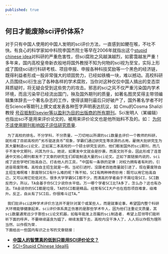 ```yaml
---
published: true
---
```


## 何日才能废除sci评价体系?

对于只有中国人使用的中国人发明的sci评价方法，一直感到如鲠在喉，不吐不快。有良心的科学家如中科院李国杰院士等早在2006年就指出这个[stupid chinese idea](http://www.cast.org.cn/n35081/n35548/n38680/10080359.htmll)对科研的严重危害性，但sci腐败之风越演越烈，如雾霭越发严重！多年来，国内高校皇帝新衣般地将国外教授不知为何物的sci视为至宝，实际上形成了围绕sci进行科研考核、项目申报、申报各种科技奖励等一个黑色的经济链，既得利益者形成一股非常强大的顽固势力，已经如铁桶一块，难以撼动。高校科研人员围绕sci衍生出了各种各样的学术腐败，当你对这种仅仅中国人搞出的变态崇拜质疑时，将无疑会受到这些势力的攻击。邪恶的sci之风不仅严重污染国内学术环境，而且污染早已经流出国门，殃及国外期刊的质量，如著名图灵奖得主带领编辑集体辞去一个著名杂志的工作，使得该期刊最后只好破产了，国外著名学者不时在Science等期刊上撰文或发表各种签字声明表达抗议，如 Cmu的Cosma Shalizi教授 <a href = "http://vserver1.cscs.lsa.umich.edu/~crshalizi/weblog/864.html">号召抵制Elsevier等以盈利为目的出版商的所有期刊</a>。Sci发明人（某编辑）也指出sci不是用来评价论文的，被用来评价论文也是他所始料不及的。如： <a href = "http://www.editage.cn/insights/%E4%B8%BA%E4%BD%95%E4%B8%8D%E8%AF%A5%E4%BD%BF%E7%94%A8%E6%9C%9F%E5%88%8A%E5%BD%B1%E5%93%8D%E5%9B%A0%E5%AD%90%E8%AF%84%E4%BC%B0%E7%A0%94%E7%A9%B6%E8%B4%A8%E9%87%8F">为何不该使用期刊影响因子评估研究质量</a>.

     为了高校的排名，不分学科，不分质量，一刀切地以所谓的sci数量去评价一个教师的科研，就形成了目前高校的“劣币驱逐良币”现象，学霸们通过研究生等资源的占用，雇佣大批研究生为其大量制造sci论文，正如某二本高校的一个硕士研究生说的，他们都发国外的sci期刊，而几乎不发中文期刊，问其为什么，她说，如果发中文就会是抄袭，而英文则不会，因此形成了连普通中文核心期刊都发不了文章的研究生们却能制造大量的sci论文。正如下面链接内说的，sci成了这些学吧们抬高自己、打击他人的工具，“中国有一条铁的定律：对权力拥有者有利的，引进容易废除难。高校自主招生就是一例。当初引进时，没跟老百姓商量就引进了，现在要废除自主招生难啊难！那废除SCI有什么难的呢？殊不知，SCI有两种神奇妙用：既可以用它抬高自己，又可以用它贬低对方。很多大学学霸SCI都不少，而清高的学者由于不屑垃圾SCI，SCI数反而少。所以，TA会基于你SCI少说你水平低。万一哪个学者SCI比TA多了，怎么办？这也有办法。TA会说你的SCI都是垃圾，TA的SCI都是精品。经常有SCI大户也在抱怨项目难拿，级难升。反正，自从有了SCI后，你很难斗过TA。”
   
     我们批评sci这种学术评价方法并不是针对某个或某些人，而是就事论事，希望国内整个科研大环境能够健康起来，sci评价体系真正伤害的是那些学术牛人，因为他们注重论文质量，其sci数量通常远少于那些sci论文机器，如每年能发上百篇的sci制造者. 希望上层领导们能听听下面的呼声，不要继续逼良为娼了，继续发展下去，高校内没干净人了，人人将以作假为理所当然、以作假为荣.
    下面给出一些国内有识之士写的文章链接：
   
- **<a href="http://blog.sciencenet.cn/blog-788889-747735.html">中国人的智慧真的低到只能用SCI评价论文？</a>**
- <a href="http://blog.sciencenet.cn/blog-1140979-747946.html">SCI=Stupid Chinese Idea吗</a>